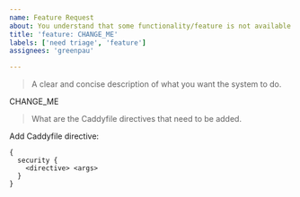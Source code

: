 ```yaml
---
name: Feature Request
about: You understand that some functionality/feature is not available and you want it added.
title: 'feature: CHANGE_ME'
labels: ['need triage', 'feature']
assignees: 'greenpau'

---
```


> A clear and concise description of what you want the system to do.

CHANGE_ME

> What are the Caddyfile directives that need to be added.

Add Caddyfile directive:

```
{
  security {
    <directive> <args>
  }
}
```
